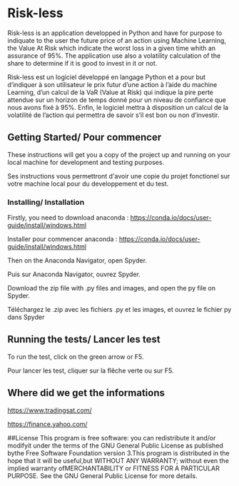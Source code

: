# Risk-less

Risk-less is an application developped in Python and have for purpose to indiquate to the user the future price of an action using Machine Learning, the Value At Risk which indicate the worst loss in a given time whith an assurance of 95%. The application use also a volatility calculation of the share to determine if it is good to invest in it or not.

Risk-less est un logiciel développé en langage Python et a pour but d’indiquer à son utilisateur le prix futur d’une action à l’aide du machine Learning, d’un calcul de la VaR (Value at Risk) qui indique la pire perte attendue sur un horizon de temps donné pour un niveau de confiance que nous avons fixé à 95%. Enfin, le logiciel mettra à disposition un calcul de la volatilité de l’action qui permettra de savoir s’il est bon ou non d’investir.

## Getting Started/ Pour commencer

These instructions will get you a copy of the project up and running on your local machine for development and testing purposes. 

Ses instructions vous permettront d'avoir une copie du projet fonctionel sur votre machine local pour du developpement et du test.

### Installing/ Installation

Firstly, you need to download anaconda : https://conda.io/docs/user-guide/install/windows.html

Installer pour commencer anaconda : https://conda.io/docs/user-guide/install/windows.html

Then on the Anaconda Navigator, open Spyder.

Puis sur Anaconda Navigator, ouvrez Spyder.

Download the zip file with .py files and images, and open the py file on Spyder.

Téléchargez le .zip avec les fichiers .py et les images, et ouvrez le fichier py dans Spyder

## Running the tests/ Lancer les test

To run the test, click on the green arrow or F5.

Pour lancer les test, cliquer sur la flêche verte ou sur F5.

## Where did we get the informations

https://www.tradingsat.com/

https://finance.yahoo.com/

##License
This program is free software: you can redistribute it and/or modifyit under the terms of the GNU General Public License as published bythe Free Software Foundation version 3.This program is distributed in the hope that it will be useful,but WITHOUT ANY WARRANTY; without even the implied warranty ofMERCHANTABILITY or FITNESS FOR A PARTICULAR PURPOSE.  See the GNU General Public License for more details.